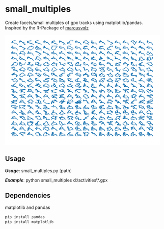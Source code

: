 # small_multiples
Create facets/small multiples of gpx tracks using matplotlib/pandas.
Inspired by the R-Package of [marcusvolz](https://github.com/marcusvolz/strava) 

![facets](https://github.com/narfel/small_multiples/blob/master/plots/plot.png "Gpx track outlines")

## Usage
***Usage***: small_multiples.py [path]

***Example***: python small_multiples d:\activities\\*.gpx

## Dependencies
matplotlib and pandas
```
pip install pandas
pip install matplotlib
```